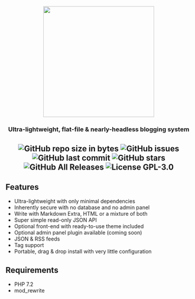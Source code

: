 <h1 align="center"><img src="https://uploads.adgr.dev/nicholas/nicholas.svg" width="300"></h1>
<h3 align="center">Ultra-lightweight, flat-file & nearly-headless blogging system</h3>

<h2 align="center">
<img src="https://img.shields.io/github/repo-size/adamgreenough/nicholas.svg?style=popout" alt="GitHub repo size in bytes">
<img alt="GitHub issues" src="https://img.shields.io/github/issues/adamgreenough/nicholas.svg?style=popout"> <img alt="GitHub last commit" src="https://img.shields.io/github/last-commit/adamgreenough/nicholas.svg?style=popout"> <img alt="GitHub stars" src="https://img.shields.io/github/stars/adamgreenough/nicholas.svg?style=popout"> <img alt="GitHub All Releases" src="https://img.shields.io/github/downloads/adamgreenough/nicholas/total.svg?style=popout"> <img alt="License GPL-3.0" src="https://img.shields.io/badge/license-GPL--3.0-red.svg">
</h2>

<p></p>

## Features
- Ultra-lightweight with only minimal dependencies
- Inherently secure with no database and no admin panel
- Write with Markdown Extra, HTML or a mixture of both
- Super simple read-only JSON API
- Optional front-end with ready-to-use theme included
- Optional admin panel plugin available (coming soon) 
- JSON & RSS feeds
- Tag support
- Portable, drag & drop install with very little configuration

## Requirements
- PHP 7.2
- mod_rewrite
